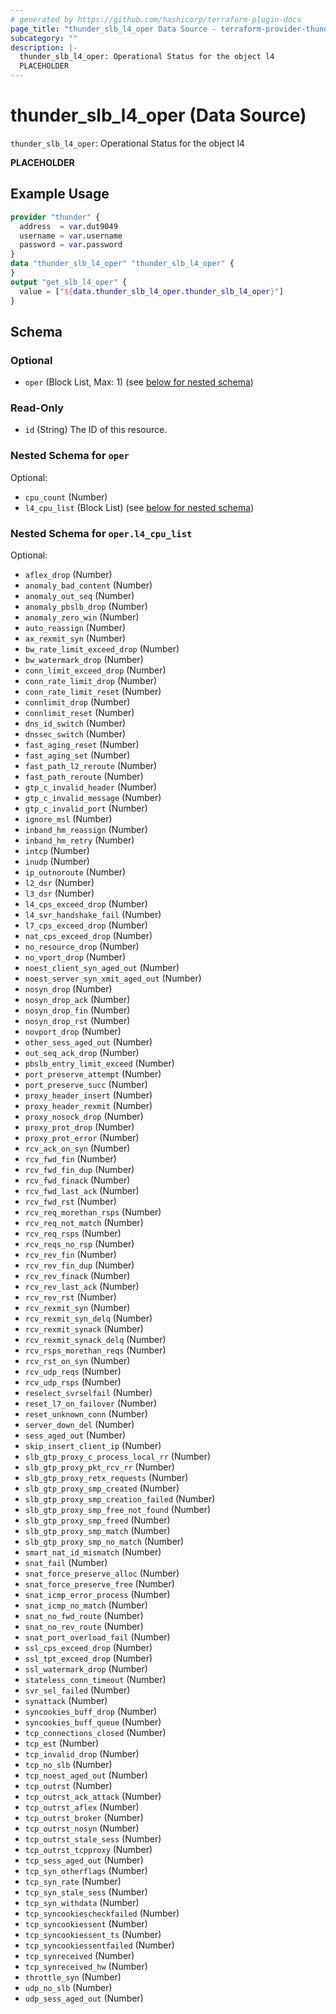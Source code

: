 ```yaml
---
# generated by https://github.com/hashicorp/terraform-plugin-docs
page_title: "thunder_slb_l4_oper Data Source - terraform-provider-thunder"
subcategory: ""
description: |-
  thunder_slb_l4_oper: Operational Status for the object l4
  PLACEHOLDER
---
```


# thunder_slb_l4_oper (Data Source)

`thunder_slb_l4_oper`: Operational Status for the object l4

__PLACEHOLDER__

## Example Usage

```terraform
provider "thunder" {
  address  = var.dut9049
  username = var.username
  password = var.password
}
data "thunder_slb_l4_oper" "thunder_slb_l4_oper" {
}
output "get_slb_l4_oper" {
  value = ["${data.thunder_slb_l4_oper.thunder_slb_l4_oper}"]
}
```

<!-- schema generated by tfplugindocs -->
## Schema

### Optional

- `oper` (Block List, Max: 1) (see [below for nested schema](#nestedblock--oper))

### Read-Only

- `id` (String) The ID of this resource.

<a id="nestedblock--oper"></a>
### Nested Schema for `oper`

Optional:

- `cpu_count` (Number)
- `l4_cpu_list` (Block List) (see [below for nested schema](#nestedblock--oper--l4_cpu_list))

<a id="nestedblock--oper--l4_cpu_list"></a>
### Nested Schema for `oper.l4_cpu_list`

Optional:

- `aflex_drop` (Number)
- `anomaly_bad_content` (Number)
- `anomaly_out_seq` (Number)
- `anomaly_pbslb_drop` (Number)
- `anomaly_zero_win` (Number)
- `auto_reassign` (Number)
- `ax_rexmit_syn` (Number)
- `bw_rate_limit_exceed_drop` (Number)
- `bw_watermark_drop` (Number)
- `conn_limit_exceed_drop` (Number)
- `conn_rate_limit_drop` (Number)
- `conn_rate_limit_reset` (Number)
- `connlimit_drop` (Number)
- `connlimit_reset` (Number)
- `dns_id_switch` (Number)
- `dnssec_switch` (Number)
- `fast_aging_reset` (Number)
- `fast_aging_set` (Number)
- `fast_path_l2_reroute` (Number)
- `fast_path_reroute` (Number)
- `gtp_c_invalid_header` (Number)
- `gtp_c_invalid_message` (Number)
- `gtp_c_invalid_port` (Number)
- `ignore_msl` (Number)
- `inband_hm_reassign` (Number)
- `inband_hm_retry` (Number)
- `intcp` (Number)
- `inudp` (Number)
- `ip_outnoroute` (Number)
- `l2_dsr` (Number)
- `l3_dsr` (Number)
- `l4_cps_exceed_drop` (Number)
- `l4_svr_handshake_fail` (Number)
- `l7_cps_exceed_drop` (Number)
- `nat_cps_exceed_drop` (Number)
- `no_resource_drop` (Number)
- `no_vport_drop` (Number)
- `noest_client_syn_aged_out` (Number)
- `noest_server_syn_xmit_aged_out` (Number)
- `nosyn_drop` (Number)
- `nosyn_drop_ack` (Number)
- `nosyn_drop_fin` (Number)
- `nosyn_drop_rst` (Number)
- `novport_drop` (Number)
- `other_sess_aged_out` (Number)
- `out_seq_ack_drop` (Number)
- `pbslb_entry_limit_exceed` (Number)
- `port_preserve_attempt` (Number)
- `port_preserve_succ` (Number)
- `proxy_header_insert` (Number)
- `proxy_header_rexmit` (Number)
- `proxy_nosock_drop` (Number)
- `proxy_prot_drop` (Number)
- `proxy_prot_error` (Number)
- `rcv_ack_on_syn` (Number)
- `rcv_fwd_fin` (Number)
- `rcv_fwd_fin_dup` (Number)
- `rcv_fwd_finack` (Number)
- `rcv_fwd_last_ack` (Number)
- `rcv_fwd_rst` (Number)
- `rcv_req_morethan_rsps` (Number)
- `rcv_req_not_match` (Number)
- `rcv_req_rsps` (Number)
- `rcv_reqs_no_rsp` (Number)
- `rcv_rev_fin` (Number)
- `rcv_rev_fin_dup` (Number)
- `rcv_rev_finack` (Number)
- `rcv_rev_last_ack` (Number)
- `rcv_rev_rst` (Number)
- `rcv_rexmit_syn` (Number)
- `rcv_rexmit_syn_delq` (Number)
- `rcv_rexmit_synack` (Number)
- `rcv_rexmit_synack_delq` (Number)
- `rcv_rsps_morethan_reqs` (Number)
- `rcv_rst_on_syn` (Number)
- `rcv_udp_reqs` (Number)
- `rcv_udp_rsps` (Number)
- `reselect_svrselfail` (Number)
- `reset_l7_on_failover` (Number)
- `reset_unknown_conn` (Number)
- `server_down_del` (Number)
- `sess_aged_out` (Number)
- `skip_insert_client_ip` (Number)
- `slb_gtp_proxy_c_process_local_rr` (Number)
- `slb_gtp_proxy_pkt_rcv_rr` (Number)
- `slb_gtp_proxy_retx_requests` (Number)
- `slb_gtp_proxy_smp_created` (Number)
- `slb_gtp_proxy_smp_creation_failed` (Number)
- `slb_gtp_proxy_smp_free_not_found` (Number)
- `slb_gtp_proxy_smp_freed` (Number)
- `slb_gtp_proxy_smp_match` (Number)
- `slb_gtp_proxy_smp_no_match` (Number)
- `smart_nat_id_mismatch` (Number)
- `snat_fail` (Number)
- `snat_force_preserve_alloc` (Number)
- `snat_force_preserve_free` (Number)
- `snat_icmp_error_process` (Number)
- `snat_icmp_no_match` (Number)
- `snat_no_fwd_route` (Number)
- `snat_no_rev_route` (Number)
- `snat_port_overload_fail` (Number)
- `ssl_cps_exceed_drop` (Number)
- `ssl_tpt_exceed_drop` (Number)
- `ssl_watermark_drop` (Number)
- `stateless_conn_timeout` (Number)
- `svr_sel_failed` (Number)
- `synattack` (Number)
- `syncookies_buff_drop` (Number)
- `syncookies_buff_queue` (Number)
- `tcp_connections_closed` (Number)
- `tcp_est` (Number)
- `tcp_invalid_drop` (Number)
- `tcp_no_slb` (Number)
- `tcp_noest_aged_out` (Number)
- `tcp_outrst` (Number)
- `tcp_outrst_ack_attack` (Number)
- `tcp_outrst_aflex` (Number)
- `tcp_outrst_broker` (Number)
- `tcp_outrst_nosyn` (Number)
- `tcp_outrst_stale_sess` (Number)
- `tcp_outrst_tcpproxy` (Number)
- `tcp_sess_aged_out` (Number)
- `tcp_syn_otherflags` (Number)
- `tcp_syn_rate` (Number)
- `tcp_syn_stale_sess` (Number)
- `tcp_syn_withdata` (Number)
- `tcp_syncookiescheckfailed` (Number)
- `tcp_syncookiessent` (Number)
- `tcp_syncookiessent_ts` (Number)
- `tcp_syncookiessentfailed` (Number)
- `tcp_synreceived` (Number)
- `tcp_synreceived_hw` (Number)
- `throttle_syn` (Number)
- `udp_no_slb` (Number)
- `udp_sess_aged_out` (Number)



